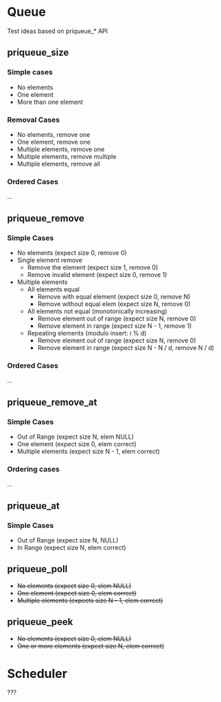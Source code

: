 # Queue

Test ideas based on priqueue_* API

## priqueue_size

### Simple cases

- No elements 
- One element 
- More than one element

### Removal Cases

- No elements, remove one
- One element, remove one
- Multiple elements, remove one
- Multiple elements, remove multiple
- Multiple elements, remove all

### Ordered Cases

...

## priqueue_remove

### Simple Cases

- No elements (expect size 0, remove 0)
- Single element remove 
    - Remove the element (expect size 1, remove 0)
    - Remove invalid element (expect size 0, remove 1)
- Multiple elements 
    - All elements equal 
        - Remove with equal element (expect size 0, remove N)
        - Remove without equal elem (expect size N, remove 0)
    - All elements not equal (monotonically increasing)
        - Remove element out of range (expect size N, remove 0)
        - Remove element in range (expect size N - 1, remove 1)
    - Repeating elements (modulo insert: i % d)
        - Remove element out of range (expect size N, remove 0)
        - Remove element in range (expect size N - N / d, remove N / d)

### Ordered Cases 

...

## priqueue_remove_at

### Simple Cases

- Out of Range (expect size N, elem NULL)
- One element (expect size 0, elem correct)
- Multiple elements (expect size N - 1, elem correct)

### Ordering cases

...


## priqueue_at

### Simple Cases

- Out of Range (expect size N, NULL)
- In Range (expect size N, elem correct)

## priqueue_poll

- ~~No elements (expect size 0, elem NULL)~~
- ~~One element (expect size 0, elem correct)~~
- ~~Multiple elements (expects size N - 1, elem correct)~~

## priqueue_peek

- ~~No elements (expect size 0, elem NULL)~~
- ~~One or more elements (expect size N, elem correct)~~

# Scheduler

???